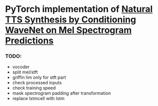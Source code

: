 # PyTorch implementation of [Natural TTS Synthesis by Conditioning WaveNet on Mel Spectrogram Predictions](https://arxiv.org/abs/1712.05884)

### TODO:
* vocoder
* split mel/stft
* griffin lim only for stft part
* check processed inputs
* check training speed
* mask spectrogram padding after transformation
* replace lstmcell with lstm
